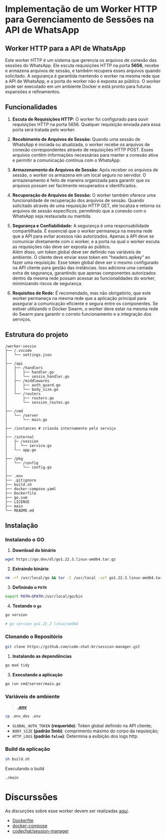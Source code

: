 # Implementação de um Worker HTTP para Gerenciamento de Sessões na API de WhatsApp

## Worker HTTP para a API de WhatsApp

Este worker HTTP é um sistema que gerencia os arquivos de conexão das sessões do WhatsApp. Ele escuta requisições HTTP na porta **5656**, recebe e armazena arquivos de sessão, e também recupera esses arquivos quando solicitado. A segurança é garantida mantendo o worker na mesma rede que a API de WhatsApp, e a porta do worker não é exposta ao público. O worker pode ser executado em um ambiente Docker e está pronto para futuras expansões e refinamentos.


## Funcionalidades

1. **Escuta de Requisições HTTP:** O worker foi configurado para ouvir requisições HTTP na porta 5656. Qualquer requisição enviada para essa porta será tratada pelo worker.

2. **Recebimento de Arquivos de Sessão:** Quando uma sessão de WhatsApp é iniciada ou atualizada, o worker recebe os arquivos de conexão correspondentes através de requisições HTTP POST. Esses arquivos contêm informações necessárias para manter a conexão ativa e permitir a comunicação contínua com o WhatsApp.

3. **Armazenamento de Arquivos de Sessão:** Após receber os arquivos de sessão, o worker os armazena em um local seguro no servidor. O armazenamento é feito de maneira organizada para garantir que os arquivos possam ser facilmente recuperados e identificados.

4. **Recuperação de Arquivos de Sessão:** O worker também oferece uma funcionalidade de recuperação dos arquivos de sessão. Quando solicitado através de uma requisição HTTP GET, ele localiza e retorna os arquivos de sessão específicos, permitindo que a conexão com o WhatsApp seja restaurada ou mantida.

5. **Segurança e Confiabilidade:** A segurança é uma responsabilidade compartilhada. É essencial que o worker permaneça na mesma rede que a API para evitar acessos não autorizados. Apenas a API deve se comunicar diretamente com o worker, e a porta na qual o worker escuta as requisições não deve ser exposta ao público.</br>
Além disso, um token global deve ser definido nas variáveis de ambiente. O cliente deve enviar esse token em “headers.apikey” ao fazer uma requisição. Esse token global deve ser o mesmo configurado na API cliente para gestão das instâncias. Isso adiciona uma camada extra de segurança, garantindo que apenas componentes autorizados dentro da mesma rede possam acessar as funcionalidades do worker, minimizando riscos de segurança.

6. **Requisitos de Rede:** É recomendado, mas não obrigatório, que este worker permaneça na mesma rede que a aplicação principal para assegurar a comunicação eficiente e segura entre os componentes. Se estiver utilizando o Docker Swarm, o worker deve estar na mesma rede do Swarm para garantir o correto funcionamento e a integração dos serviços.

## Estrutura do projeto
```
/worker-sessio
├── /.vscode
│   └── settings.json
│
├── /api
│   ├── /handlers
│   │   ├── handler.go
│   │   └── sessio_handler.go 
│   ├── /middlewares
│   │   ├── auth_guard.go
│   │   └── body_size.go
│   └── /routers
│       ├── routers.go
│       └── session_routes.go
│
├── /cmd
│   └── /server
│       └── main.go
│
├── /instances # criasda internamente pelo serviço
│
├── /internal
│   ├─ /session
│   │  └── service.go
│   └── app.go
│
├── /pkg
│   └── /config
│       └── config.go
│
├── .env
├── .gitignore
├── build.sh
├── docker-compose.yaml
├── Dockerfile
├── go.sum
├── LICENSE
├── main
└── README.md
```

## Instalação

### Instalando o GO

1. **Download do binário**
```sh
wget https://go.dev/dl/go1.22.3.linux-amd64.tar.gz
```

2. **Extraindo binário**
```sh
rm -rf /usr/local/go && tar -C /usr/local -xzf go1.22.3.linux-amd64.tar.gz
```

3. **Definindo o `PATH`**
```sh
export PATH=$PATH:/usr/local/go/bin
```

4. **Testando o `go`**
```sh
go version

# go version go1.22.3 linux/amd64
```

### Clonando o Repositório

```sh
git clone https://github.com/code-chat-br/session-manager.git
```

1. **Instalando as dependências**
```sh
go mod tidy
```

3. **Executando a aplicação**
```sh
go run cmd/server/main.go
```

### Variáveis de ambiente

> **[.env](./.env_dev)**

```sh
cp .env_dev .env
```

- `GLOBAL_AUTH_TOKEN` **(requerido)**: Token global definido na API cliente;
- `BODY_SIZE` **(padrão 5mb)**: comprimento máximo do corpo da requisição;
- `HTTP_LOGS` **(padrão `false`)**: Determina a exibição dos logs http.

### Build da aplicação

```sh
sh build.sh
```

Executando o build
```
./main
```

# Discurssões

As discurções sobre esse worker devem ser realizadas [aqui](https://github.com/code-chat-br/whatsapp-api/discussions/131).

- [Dockerfile](./Dockerfile)
- [docker-compose](./docker-compose.yaml)
- [codechat/session-manager](https://hub.docker.com/r/codechat/session-manager)
